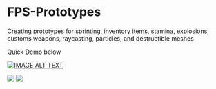 # FPS-Prototypes
Creating prototypes for sprinting, inventory items, stamina, explosions, customs weapons, raycasting, particles, and destructible meshes

Quick Demo below

[![IMAGE ALT TEXT](http://img.youtube.com/vi/bsrjvYlIGdE&feature/0.jpg)](http://www.youtube.com/watch?v=bsrjvYlIGdE&feature "Video Title")

<img src="ScreenShot00011">
<img src ="ScreenShot00012">
